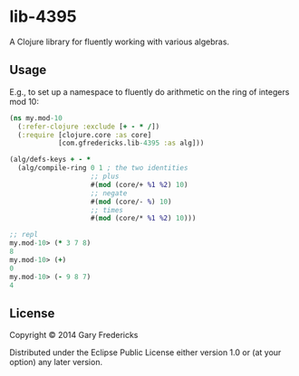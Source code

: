 # lib-4395

A Clojure library for fluently working with various algebras.

## Usage

E.g., to set up a namespace to fluently do arithmetic on the ring of
integers mod 10:

``` clojure
(ns my.mod-10
  (:refer-clojure :exclude [+ - * /])
  (:require [clojure.core :as core]
            [com.gfredericks.lib-4395 :as alg]))

(alg/defs-keys + - *
  (alg/compile-ring 0 1 ; the two identities
                    ;; plus
                    #(mod (core/+ %1 %2) 10)
                    ;; negate
                    #(mod (core/- %) 10)
                    ;; times
                    #(mod (core/* %1 %2) 10)))

;; repl
my.mod-10> (* 3 7 8)
8
my.mod-10> (+)
0
my.mod-10> (- 9 8 7)
4
```


## License

Copyright © 2014 Gary Fredericks

Distributed under the Eclipse Public License either version 1.0 or (at
your option) any later version.
